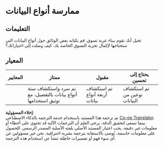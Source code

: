 <!--
CO_OP_TRANSLATOR_METADATA:
{
  "original_hash": "3869244ceda606c4969d8cdd82679867",
  "translation_date": "2025-08-25T21:57:17+00:00",
  "source_file": "2-js-basics/1-data-types/assignment.md",
  "language_code": "ar"
}
-->
# ممارسة أنواع البيانات

## التعليمات

تخيل أنك تقوم ببناء عربة تسوق. قم بكتابة بعض الوثائق حول أنواع البيانات التي ستحتاجها لإكمال تجربة التسوق الخاصة بك. كيف وصلت إلى اختياراتك؟

## المعيار

المعايير | ممتاز | مقبول | يحتاج إلى تحسين
--- | --- | --- | --- |
||تم سرد واستكشاف ستة أنواع بيانات بالتفصيل، مع توثيق استخدامها|تم استكشاف أربعة أنواع بيانات|تم استكشاف نوعين من البيانات|

**إخلاء المسؤولية**:  
تم ترجمة هذا المستند باستخدام خدمة الترجمة بالذكاء الاصطناعي [Co-op Translator](https://github.com/Azure/co-op-translator). بينما نسعى لتحقيق الدقة، يرجى العلم أن الترجمات الآلية قد تحتوي على أخطاء أو معلومات غير دقيقة. يجب اعتبار المستند الأصلي بلغته الأصلية المصدر الرسمي. للحصول على معلومات حاسمة، يُوصى بالاستعانة بترجمة بشرية احترافية. نحن غير مسؤولين عن أي سوء فهم أو تفسيرات خاطئة تنشأ عن استخدام هذه الترجمة.